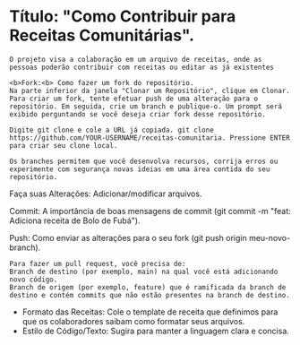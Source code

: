 # Título: "Como Contribuir para Receitas Comunitárias".

~~~ Visão Geral
O projeto visa a colaboração em um arquivo de receitas, onde as pessoas poderão contribuir com receitas ou editar as já existentes
~~~

~~~ Começando: 
<b>Fork:<b> Como fazer um fork do repositório.
Na parte inferior da janela "Clonar um Repositório", clique em Clonar. Para criar um fork, tente efetuar push de uma alteração para o repositório. Em seguida, crie um branch e publique-o. Um prompt será exibido perguntando se você deseja criar fork desse repositório.
~~~

~~~ Clone: Como clonar o seu fork para a máquina local.
Digite git clone e cole a URL já copiada. git clone https://github.com/YOUR-USERNAME/receitas-comunitaria. Pressione ENTER para criar seu clone local.
~~~

~~~ Criar um Branch: A importância de criar um branch novo para cada contribuição (git checkout -b minha-nova-receita).
Os branches permitem que você desenvolva recursos, corrija erros ou experimente com segurança novas ideias em uma área contida do seu repositório.
~~~

Faça suas Alterações: Adicionar/modificar arquivos.

Commit: A importância de boas mensagens de commit (git commit -m "feat: Adiciona receita de Bolo de Fubá").

Push: Como enviar as alterações para o seu fork (git push origin meu-novo-branch).

~~~ Abra um Pull Request (PR): A importância da comunicação eficiente que caracteriza um bom pull request começa antes da criação do mesmo
Para fazer um pull request, você precisa de:
Branch de destino (por exemplo, main) na qual você está adicionando novo código.
Branch de origem (por exemplo, feature) que é ramificada da branch de destino e contém commits que não estão presentes na branch de destino.
~~~

* Formato das Receitas: Cole o template de receita que definimos para que os colaboradores saibam como formatar seus arquivos.
* Estilo de Código/Texto: Sugira para manter a linguagem clara e concisa.
